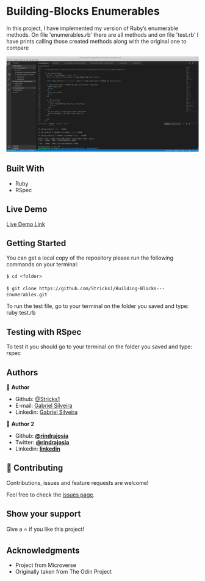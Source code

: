 # Building-Blocks Enumerables
In this project, I have implemented my version of Ruby’s enumerable methods.
On file 'enumerables.rb' there are all methods and on file 'test.rb' I have prints calling those created methods along with the original one to compare

![screenshoot](./Img/vsCode.png)

## Built With

- Ruby
- RSpec

## Live Demo

[Live Demo Link](https://repl.it/@gmalheiross/IdleWelcomeTelecommunications)

## Getting Started

You can get a local copy of the repository please run the following commands on your terminal:

```
$ cd <folder>

$ git clone https://github.com/Stricks1/Building-Blocks---Enumerables.git
```

To run the test file, go to your terminal on the folder you saved and type: ruby test.rb

## Testing with RSpec

To test it you should go to your terminal on the folder you saved and type: rspec

## Authors

👤 **Author**

- Github: [@Stricks1](https://github.com/Stricks1)
- E-mail: [Gabriel Silveira](mailto:gmalheiross@gmail.com)
- Linkedin: [Gabriel Silveira](https://linkedin.com/in/gabriel-malheiros-silveira-b6632061/)

👤 **Author 2**

* Github: **[@rindrajosia](https://github.com/rindrajosia)**
* Twitter: **[@rindrajosia](https://twitter.com/josia_rindra)**
* Linkedin: **[linkedin](https://www.linkedin.com/in/rindra-josia-99b2111a2/)**

## 🤝 Contributing

Contributions, issues and feature requests are welcome!

Feel free to check the [issues page](issues/).

## Show your support

Give a ⭐️ if you like this project!

## Acknowledgments

 - Project from Microverse
 - Originally taken from The Odin Project

